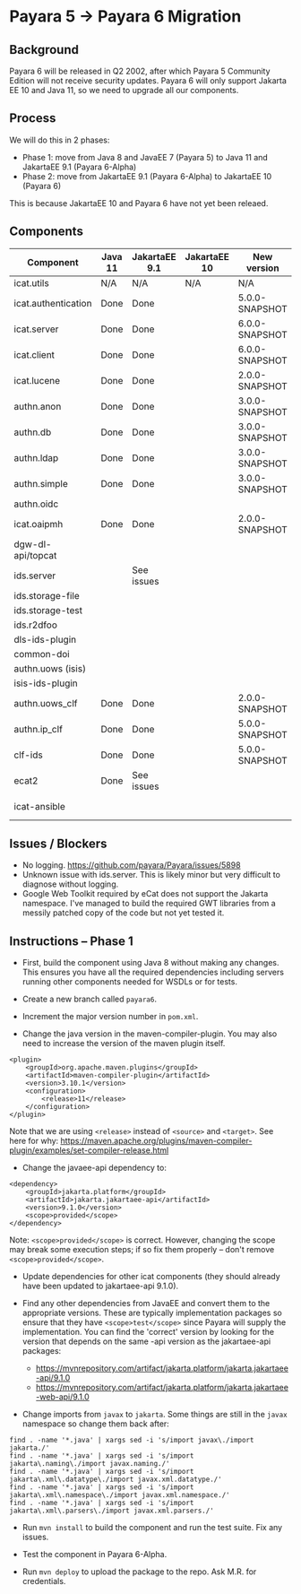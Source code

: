 # Payara 5 -> Payara 6 Migration

## Background

Payara 6 will be released in Q2 2002, after which Payara 5 Community Edition will not receive security updates. Payara 6 will only support Jakarta EE 10 and Java 11, so we need to upgrade all our components.

## Process

We will do this in 2 phases:
 - Phase 1: move from Java 8 and JavaEE 7 (Payara 5) to Java 11 and JakartaEE 9.1 (Payara 6-Alpha)
 - Phase 2: move from JakartaEE 9.1 (Payara 6-Alpha) to JakartaEE 10 (Payara 6)

This is because JakartaEE 10 and Payara 6 have not yet been releaed.

## Components

Component           | Java 11 | JakartaEE 9.1 | JakartaEE 10 | New version    | Assigned to
---                 | ---     | ---           | ---          | ---            | ---
icat.utils          | N/A     | N/A           | N/A          | N/A            |
icat.authentication | Done    | Done          |              | 5.0.0-SNAPSHOT | AK
icat.server         | Done    | Done          |              | 6.0.0-SNAPSHOT | AK
icat.client         | Done    | Done          |              | 6.0.0-SNAPSHOT | AK
icat.lucene         | Done    | Done          |              | 2.0.0-SNAPSHOT | AK
authn.anon          | Done    | Done          |              | 3.0.0-SNAPSHOT | AK
authn.db            | Done    | Done          |              | 3.0.0-SNAPSHOT | AK
authn.ldap          | Done    | Done          |              | 3.0.0-SNAPSHOT | AK
authn.simple        | Done    | Done          |              | 3.0.0-SNAPSHOT | AK
authn.oidc          |         |               |              |                | VB
icat.oaipmh         | Done    | Done          |              | 2.0.0-SNAPSHOT | VB
dgw-dl-api/topcat   |         |               |              |                | VB
ids.server          |         | See issues    |              |                | AK
ids.storage-file    |         |               |              |                | 
ids.storage-test    |         |               |              |                | 
ids.r2dfoo          |         |               |              |                | 
dls-ids-plugin      |         |               |              |                | 
common-doi          |         |               |              |                | ISIS?
authn.uows (isis)   |         |               |              |                | ISIS?
isis-ids-plugin     |         |               |              |                | ISIS?
authn.uows_clf      | Done    | Done          |              | 2.0.0-SNAPSHOT | AK
authn.ip_clf        | Done    | Done          |              | 5.0.0-SNAPSHOT | AK
clf-ids             | Done    | Done          |              | 5.0.0-SNAPSHOT | AK
ecat2               | Done    | See issues    |              |                | AK
icat-ansible        |         |               |              |                | MR - in progress

## Issues / Blockers

 - No logging. https://github.com/payara/Payara/issues/5898
 - Unknown issue with ids.server. This is likely minor but very difficult to diagnose without logging.
 - Google Web Toolkit required by eCat does not support the Jakarta namespace. I've managed to build the required GWT libraries from a messily patched copy of the code but not yet tested it.

## Instructions – Phase 1 

 - First, build the component using Java 8 without making any changes. This ensures you have all the required dependencies including servers running other components needed for WSDLs or for tests.

 - Create a new branch called `payara6`.

 - Increment the major version number in `pom.xml`.

 - Change the java version in the maven-compiler-plugin. You may also need to increase the version of the maven plugin itself.
```
<plugin>
    <groupId>org.apache.maven.plugins</groupId>
    <artifactId>maven-compiler-plugin</artifactId>
    <version>3.10.1</version>
    <configuration>
        <release>11</release>
    </configuration>
</plugin>
```
Note that we are using `<release>` instead of `<source>` and `<target>`. See here for why: https://maven.apache.org/plugins/maven-compiler-plugin/examples/set-compiler-release.html 

 - Change the javaee-api dependency to:
```
<dependency> 
    <groupId>jakarta.platform</groupId> 
    <artifactId>jakarta.jakartaee-api</artifactId> 
    <version>9.1.0</version> 
    <scope>provided</scope> 
</dependency> 
```
Note: `<scope>provided</scope>` is correct. However, changing the scope may break some execution steps; if so fix them properly – don't remove `<scope>provided</scope>`.

 - Update dependencies for other icat components (they should already have been updated to jakartaee-api 9.1.0).

 - Find any other dependencies from JavaEE and convert them to the appropriate versions. These are typically implementation packages so ensure that they have `<scope>test</scope>` since Payara will supply the implementation. You can find the 'correct' version by looking for the version that depends on the same -api version as the jakartaee-api packages:
   - https://mvnrepository.com/artifact/jakarta.platform/jakarta.jakartaee-api/9.1.0 
   - https://mvnrepository.com/artifact/jakarta.platform/jakarta.jakartaee-web-api/9.1.0 

 - Change imports from `javax` to `jakarta`. Some things are still in the `javax` namespace so change them back after:
```
find . -name '*.java' | xargs sed -i 's/import javax\./import jakarta./'
find . -name '*.java' | xargs sed -i 's/import jakarta\.naming\./import javax.naming./'
find . -name '*.java' | xargs sed -i 's/import jakarta\.xml\.datatype\./import javax.xml.datatype./'
find . -name '*.java' | xargs sed -i 's/import jakarta\.xml\.namespace\./import javax.xml.namespace./'
find . -name '*.java' | xargs sed -i 's/import jakarta\.xml\.parsers\./import javax.xml.parsers./'
```

 - Run `mvn install` to build the component and run the test suite. Fix any issues.

 - Test the component in Payara 6-Alpha.

 - Run `mvn deploy` to upload the package to the repo. Ask M.R. for credentials.
